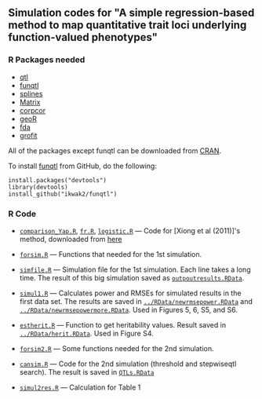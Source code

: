 ## Simulation codes for "A simple regression-based method to map quantitative trait loci underlying function-valued phenotypes"

### R Packages needed

- [qtl](http://cran.r-project.org/web/packages/qtl/)
- [funqtl](http://github.com/ikwak2/funqtl)
- [splines](http://cran.r-project.org/src/contrib/Archive/splines/)
- [Matrix](http://cran.r-project.org/web/packages/Matrix/)
- [corpcor](http://cran.r-project.org/web/packages/corpcor/)
- [geoR](http://cran.r-project.org/web/packages/geoR/)
- [fda](http://cran.r-project.org/web/packages/fda/)
- [grofit](http://cran.r-project.org/web/packages/grofit/)

All of the packages except funqtl can be downloaded from [CRAN](http://cran.r-project.org).

To install [funqtl](https://github.com/ikwak2/funqtl) from GitHub, do
the following:

    install.packages("devtools")
    library(devtools)
    install_github("ikwak2/funqtl")

### R Code



- [`comparison_Yap.R`](comparison_Yap.R), [`fr.R`](fr.R),
  [`logistic.R`](logistic.R) &mdash; Code for [Xiong et al (2011)]'s method, downloaded from [here](http://www.epibiostat.ucsf.edu/biostat/sen/functionalMapping/)
   
- [`forsim.R`](forsim.R) &mdash; Functions that needed for the 1st simulation.

- [`simfile.R`](simfile.R) &mdash; Simulation file for the 1st simulation. Each line takes a long time.
   The result of this big simulation saved as [`outpoutresults.RData`](outpoutresults.RData).

- [`simul1.R`](simul1.R) &mdash; Calculates power and RMSEs for
   simulated results in the first data set. The results are saved in
   [`../RData/newrmsepower.RData`](https://github.com/kbroman/Paper_FunQTL/blob/master/RDatas/newrmsepower.RData)
   and
   [`../RData/newrmsepowermore.RData`](https://github.com/kbroman/Paper_FunQTL/blob/master/RDatas/newrmsepowermore.RData).
   Used in Figures 5, 6, S5, and S6.


- [`estherit.R`](estherit.R) &mdash; 
   Function to get heritability values. Result saved in
   [`../RData/herit.RData`](https://github.com/kbroman/Paper_FunQTL/blob/master/RDatas/herit.RData). Used
   in Figure S4.

- [`forsim2.R`](forsim2.R) &mdash;
   Some functions needed for the 2nd simulation.

- [`cansim.R`](cansim.R) &mdash;
   Code for the 2nd simulation (threshold and stepwiseqtl search).
   The result is saved in [`QTLs.RData`](QTLs.RData)

- [`simul2res.R`](simul2res.R) &mdash;
   Calculation for Table 1
